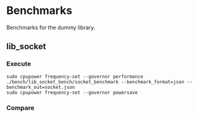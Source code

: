 # Benchmarks
Benchmarks for the dummy library.

## lib_socket

### Execute

```
sudo cpupower frequency-set --governor performance
./bench/lib_socket_bench/socket_benchmark --benchmark_format=json --benchmark_out=socket.json
sudo cpupower frequency-set --governor powersave
```

### Compare

